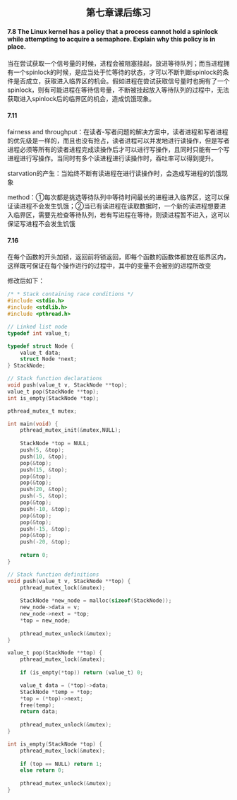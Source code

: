 ## <p align="center">第七章课后练习</p>



#### 7.8 The Linux kernel has a policy that a process cannot hold a spinlock while attempting to acquire a semaphore. Explain why this policy is in place.  

当在尝试获取一个信号量的时候，进程会被阻塞挂起，放进等待队列；而当进程拥有一个spinlock的时候，是应当处于忙等待的状态，才可以不断判断spinlock的条件是否成立，获取进入临界区的机会。假如进程在尝试获取信号量时也拥有了一个spinlock，则有可能进程在等待信号量，不断被挂起放入等待队列的过程中，无法获取进入spinlock后的临界区的机会，造成饥饿现象。



#### 7.11

fairness and throughput：在读者-写者问题的解决方案中，读者进程和写者进程的优先级是一样的，而且也没有抢占，读者进程可以并发地进行读操作，但是写者进程必须等所有的读者进程完成读操作后才可以进行写操作，且同时只能有一个写进程进行写操作。当同时有多个读进程进行读操作时，吞吐率可以得到提升。

starvation的产生：当始终不断有读进程在进行读操作时，会造成写进程的饥饿现象

method：①每次都是挑选等待队列中等待时间最长的进程进入临界区，这可以保证读进程不会发生饥饿；②当已有读进程在读取数据时，一个新的读进程想要进入临界区，需要先检查等待队列，若有写进程在等待，则读进程暂不进入，这可以保证写进程不会发生饥饿



#### 7.16

在每个函数的开头加锁，返回前将锁返回，即每个函数的函数体都放在临界区内，这样既可保证在每个操作进行的过程中，其中的变量不会被别的进程所改变

修改后如下：

~~~c
/* * Stack containing race conditions */
#include <stdio.h>
#include <stdlib.h>
#include <pthread.h>

// Linked list node
typedef int value_t;

typedef struct Node {
    value_t data;
    struct Node *next;
} StackNode;

// Stack function declarations
void push(value_t v, StackNode **top);
value_t pop(StackNode **top);
int is_empty(StackNode *top);

pthread_mutex_t mutex;

int main(void) {
	pthread_mutex_init(&mutex,NULL);
	
    StackNode *top = NULL;
    push(5, &top);
    push(10, &top);
    pop(&top);
    push(15, &top);
    pop(&top);
    pop(&top);
    push(20, &top);
    push(-5, &top);
    pop(&top);
    push(-10, &top);
    pop(&top);
    pop(&top);
    push(-15, &top);
    pop(&top);
    push(-20, &top);
    
    return 0;
}

// Stack function definitions
void push(value_t v, StackNode **top) {
	pthread_mutex_lock(&mutex);
	
    StackNode *new_node = malloc(sizeof(StackNode));
    new_node->data = v;
    new_node->next = *top;
    *top = new_node;
    
    pthread_mutex_unlock(&mutex);
}

value_t pop(StackNode **top) {
	pthread_mutex_lock(&mutex);
	
    if (is_empty(*top)) return (value_t) 0;

    value_t data = (*top)->data;
    StackNode *temp = *top;
    *top = (*top)->next;
    free(temp);
    return data;
    
    pthread_mutex_unlock(&mutex);
}

int is_empty(StackNode *top) {
	pthread_mutex_lock(&mutex);
	
    if (top == NULL) return 1;
    else return 0;
    
    pthread_mutex_unlock(&mutex);
}
~~~

